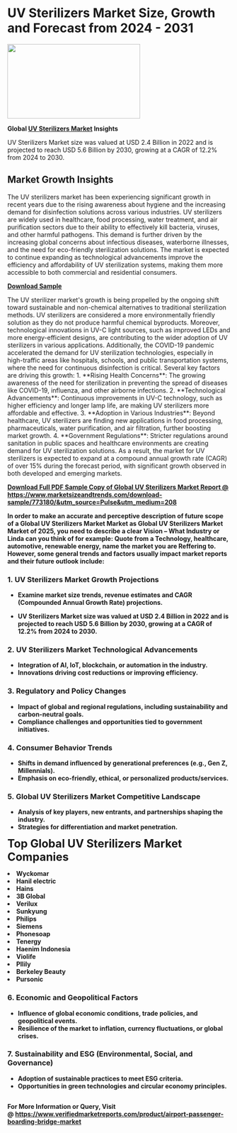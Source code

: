 <H1>UV Sterilizers Market Size, Growth and Forecast from 2024 - 2031</H1><img class="aligncenter size-medium wp-image-584254" src="https://thirdeyenews.in/wp-content/uploads/2024/09/Global-Market-Research-300x168.jpeg" alt="" width="300" height="168" /><p><strong>Global&nbsp;<a href="https://www.marketsizeandtrends.com/download-sample/773180/&amp;utm_source=Pulse&amp;utm_medium=208">UV Sterilizers Market</a> Insights</strong></p><p>UV Sterilizers Market size was valued at USD 2.4 Billion in 2022 and is projected to reach USD 5.6 Billion by 2030, growing at a CAGR of 12.2% from 2024 to 2030.</p><p><h2>Market Growth Insights</h2> <p>The UV sterilizers market has been experiencing significant growth in recent years due to the rising awareness about hygiene and the increasing demand for disinfection solutions across various industries. UV sterilizers are widely used in healthcare, food processing, water treatment, and air purification sectors due to their ability to effectively kill bacteria, viruses, and other harmful pathogens. This demand is further driven by the increasing global concerns about infectious diseases, waterborne illnesses, and the need for eco-friendly sterilization solutions. The market is expected to continue expanding as technological advancements improve the efficiency and affordability of UV sterilization systems, making them more accessible to both commercial and residential consumers.</p> <p><strong><a href="#">Download Sample</a></strong></p> <p>The UV sterilizer market's growth is being propelled by the ongoing shift toward sustainable and non-chemical alternatives to traditional sterilization methods. UV sterilizers are considered a more environmentally friendly solution as they do not produce harmful chemical byproducts. Moreover, technological innovations in UV-C light sources, such as improved LEDs and more energy-efficient designs, are contributing to the wider adoption of UV sterilizers in various applications. Additionally, the COVID-19 pandemic accelerated the demand for UV sterilization technologies, especially in high-traffic areas like hospitals, schools, and public transportation systems, where the need for continuous disinfection is critical. Several key factors are driving this growth: 1. **Rising Health Concerns**: The growing awareness of the need for sterilization in preventing the spread of diseases like COVID-19, influenza, and other airborne infections. 2. **Technological Advancements**: Continuous improvements in UV-C technology, such as higher efficiency and longer lamp life, are making UV sterilizers more affordable and effective. 3. **Adoption in Various Industries**: Beyond healthcare, UV sterilizers are finding new applications in food processing, pharmaceuticals, water purification, and air filtration, further boosting market growth. 4. **Government Regulations**: Stricter regulations around sanitation in public spaces and healthcare environments are creating demand for UV sterilization solutions. As a result, the market for UV sterilizers is expected to expand at a compound annual growth rate (CAGR) of over 15% during the forecast period, with significant growth observed in both developed and emerging markets. <p><strong><a href="#"></p><p><span class=""><strong>Download Full PDF Sample Copy of Global UV Sterilizers Market Report</strong> @ <a href="https://www.marketsizeandtrends.com/download-sample/773180/&amp;utm_source=Pulse&amp;utm_medium=208" target="_blank">https://www.marketsizeandtrends.com/download-sample/773180/&amp;utm_source=Pulse&amp;utm_medium=208</a></span></p><p>In order to make an accurate and perceptive description of future scope of a Global&nbsp;UV Sterilizers Market Market as Global&nbsp;UV Sterilizers Market Market of 2025, you need to describe a clear Vision &ndash; What Industry or Linda can you think of for example: Quote from a Technology, healthcare, automotive, renewable energy, name the market you are Reffering to. However, some general trends and factors usually impact market reports and their future outlook include:</p><h3>1.&nbsp;<strong>UV Sterilizers Market Growth Projections</strong></h3><ul><li>Examine market size trends, revenue estimates and CAGR (Compounded Annual Growth Rate) projections.</li><li><p>UV Sterilizers Market size was valued at USD 2.4 Billion in 2022 and is projected to reach USD 5.6 Billion by 2030, growing at a CAGR of 12.2% from 2024 to 2030.</p></li></ul><h3>2.&nbsp;<strong>UV Sterilizers Market Technological Advancements</strong></h3><ul><li>Integration of AI, IoT, blockchain, or automation in the industry.</li><li>Innovations driving cost reductions or improving efficiency.</li></ul><h3>3.&nbsp;<strong>Regulatory and Policy Changes</strong></h3><ul><li>Impact of global and regional regulations, including sustainability and carbon-neutral goals.</li><li>Compliance challenges and opportunities tied to government initiatives.</li></ul><h3>4.&nbsp;<strong>Consumer Behavior Trends</strong></h3><ul><li>Shifts in demand influenced by generational preferences (e.g., Gen Z, Millennials).</li><li>Emphasis on eco-friendly, ethical, or personalized products/services.</li></ul><h3>5.&nbsp;<strong>Global UV Sterilizers Market Competitive Landscape</strong></h3><ul><li>Analysis of key players, new entrants, and partnerships shaping the industry.</li><li>Strategies for differentiation and market penetration.</li></ul><p data-pm-slice="1 1 []"><span style="color: inherit; font-family: inherit; font-size: 25px;">Top Global UV Sterilizers Market Companies</span></p><div class="" data-test-id=""><p><li>Wyckomar</li><li> Hanil electric</li><li> Hains</li><li> 3B Global</li><li> Verilux</li><li> Sunkyung</li><li> Philips</li><li> Siemens</li><li> Phonesoap</li><li> Tenergy</li><li> Haenim Indonesia</li><li> Violife</li><li> Pllily</li><li> Berkeley Beauty</li><li> Pursonic</li></p></div><h3>6.&nbsp;<strong>Economic and Geopolitical Factors</strong></h3><ul><li>Influence of global economic conditions, trade policies, and geopolitical events.</li><li>Resilience of the market to inflation, currency fluctuations, or global crises.</li></ul><h3>7.&nbsp;<strong>Sustainability and ESG (Environmental, Social, and Governance)</strong></h3><ul><li>Adoption of sustainable practices to meet ESG criteria.</li><li>Opportunities in green technologies and circular economy principles.</li></ul><h2><strong style="font-size: 14px;">For More Information or Query, Visit @&nbsp;</strong><a style="background-color: #ffffff; font-size: 14px;" href="https://www.marketsizeandtrends.com/report/uv-sterilizers-market/" target="_blank">https://www.verifiedmarketreports.com/product/airport-passenger-boarding-bridge-market</a></h2>
